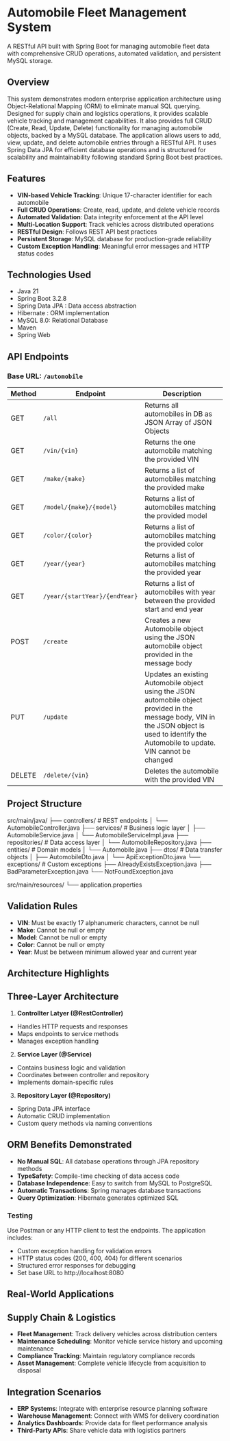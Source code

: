 # Automobile Fleet Management System 

A RESTful API built with Spring Boot for managing automobile fleet data with comprehensive CRUD operations, automated validation, and persistent MySQL storage.

## Overview

This system demonstrates modern enterprise application architecture using Object-Relational Mapping (ORM) to eliminate manual SQL querying. Designed for supply chain and logistics operations, it provides scalable vehicle tracking and management capabilities. It also provides full CRUD (Create, Read, Update, Delete) functionality for managing automobile objects, backed by a MySQL database. The application allows users to add, view, update, and delete automobile entries through a RESTful API. It uses Spring Data JPA for efficient database operations and is structured
for scalability and maintainability following standard Spring Boot best practices.

## Features

- **VIN-based Vehicle Tracking**: Unique 17-character identifier for each automobile
- **Full CRUD Operations**: Create, read, update, and delete vehicle records
- **Automated Validation**: Data integrity enforcement at the API level
- **Multi-Location Support**: Track vehicles across distributed operations
- **RESTful Design**: Follows REST API best practices
- **Persistent Storage**: MySQL database for production-grade reliability
- **Custom Exception Handling**: Meaningful error messages and HTTP status codes

## Technologies Used

- Java 21
- Spring Boot 3.2.8
- Spring Data JPA : Data access abstraction
- Hibernate : ORM implementation
- MySQL 8.0: Relational Database
- Maven
- Spring Web
 

## API Endpoints

### Base URL: `/automobile`

| Method | Endpoint | Description |
|--------|----------|-------------|
| GET | `/all` | Returns all automobiles in DB as JSON Array of JSON Objects |
| GET | `/vin/{vin}` | Returns the one automobile matching the provided VIN |
| GET | `/make/{make}` | Returns a list of automobiles matching the provided make |
| GET | `/model/{make}/{model}` | Returns a list of automobiles matching the provided model |
| GET | `/color/{color}` | Returns a list of automobiles matching the provided color |
| GET | `/year/{year}` | Returns a list of automobiles matching the provided year |
| GET | `/year/{startYear}/{endYear}` | Returns a list of automobiles with year between the provided start and end year |
| POST | `/create` | Creates a new Automobile object using the JSON automobile object provided in the message body |
| PUT | `/update` | Updates an existing Automobile object using the JSON automobile object provided in the message body, VIN in the JSON object is used to identify the Automobile to update. VIN cannot be changed |
| DELETE | `/delete/{vin}` | Deletes the automobile with the provided VIN |

## Project Structure

src/main/java/
├── controllers/          # REST endpoints
│   └── AutomobileController.java
├── services/            # Business logic layer
│   ├── AutomobileService.java
│   └── AutomobileServiceImpl.java
├── repositories/        # Data access layer
│   └── AutomobileRepository.java
├── entities/           # Domain models
│   └── Automobile.java
├── dtos/              # Data transfer objects
│   ├── AutomobileDto.java
│   └── ApiExceptionDto.java
└── exceptions/        # Custom exceptions
    ├── AlreadyExistsException.java
    ├── BadParameterException.java
    └── NotFoundException.java

src/main/resources/
└── application.properties

## Validation Rules
- **VIN**: Must be exactly 17 alphanumeric characters, cannot be null
- **Make**: Cannot be null or empty
- **Model**: Cannot be null or empty
- **Color**: Cannot be null or empty
- **Year**: Must be between minimum allowed year and current year

## Architecture Highlights

## Three-Layer Architecture
1. **Controllter Latyer (@RestController)**
- Handles HTTP requests and responses
- Maps endpoints to service methods
- Manages exception handling

2. **Service Layer (@Service)**
- Contains business logic and validation
- Coordinates between controller and repository
- Implements domain-specific rules

3. **Repository Layer (@Repository)**
- Spring Data JPA interface
- Automatic CRUD implementation
- Custom query methods via naming conventions

## ORM Benefits Demonstrated
- **No Manual SQL**: All database operations through JPA repository methods
- **TypeSafety**: Compile-time checking of data access code
- **Database Independence**: Easy to switch from MySQL to PostgreSQL
- **Automatic Transactions**: Spring manages database transactions
- **Query Optimization**: Hibernate generates optimized SQL

### Testing
Use Postman or any HTTP client to test the endpoints. The application includes:

- Custom exception handling for validation errors
- HTTP status codes (200, 400, 404) for different scenarios
- Structured error responses for debugging
- Set base URL to http://localhost:8080

## Real-World Applications

## Supply Chain & Logistics
- **Fleet Management**: Track delivery vehicles across distribution centers
- **Maintenance Scheduling**: Monitor vehicle service history and upcoming maintenance
- **Compliance Tracking**: Maintain regulatory compliance records
- **Asset Management**: Complete vehicle lifecycle from acquisition to disposal

## Integration Scenarios
- **ERP Systems**: Integrate with enterprise resource planning software
- **Warehouse Management**: Connect with WMS for delivery coordination
- **Analytics Dashboards**: Provide data for fleet performance analysis
- **Third-Party APIs**: Share vehicle data with logistics partners
